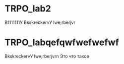 # TRPO_lab2
В1111111У
ВkskreckervУ
lwe;rberjvr
# TRPO_labqefqwfwefwefwf
ВkskreckervУ
lwe;rberjvrn
Это что такое
